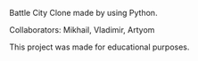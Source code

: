 Battle City Clone made by using Python.

Collaborators: Mikhail, Vladimir, Artyom 

This project was made for educational purposes.
